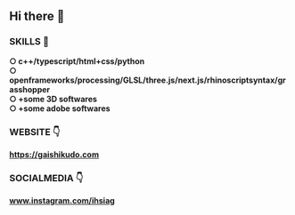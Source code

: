 ## Hi there 👋  

### SKILLS 🧭  
  
**○ c++/typescript/html+css/python**  
**○ openframeworks/processing/GLSL/three.js/next.js/rhinoscriptsyntax/grasshopper**  
**○ +some 3D softwares**  
**○ +some adobe softwares**  
  
### WEBSITE 👇  
**https://gaishikudo.com**

### SOCIALMEDIA 👇  
**www.instagram.com/ihsiag**

<!-- **ihsiag/ihsiag** is a ✨ _special_ ✨ repository because its `README.md` (this file) appears on your GitHub profile.

Here are some ideas to get you started:

- 🔭 I’m currently working on ...
- 🌱 I’m currently learning ...
- 👯 I’m looking to collaborate on ...
- 🤔 I’m looking for help with ...
- 💬 Ask me about ...
- 📫 How to reach me: ...
- 😄 Pronouns: ...
- ⚡ Fun fact: ...
 -->
